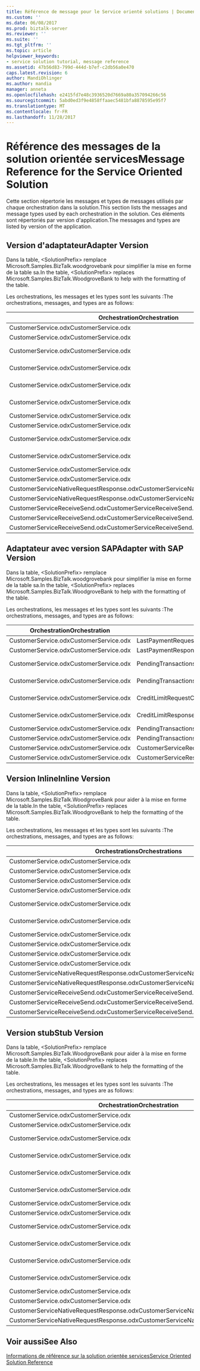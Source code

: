 ```yaml
---
title: Référence de message pour le Service orienté solutions | Documents Microsoft
ms.custom: ''
ms.date: 06/08/2017
ms.prod: biztalk-server
ms.reviewer: ''
ms.suite: ''
ms.tgt_pltfrm: ''
ms.topic: article
helpviewer_keywords:
- service solution tutorial, message reference
ms.assetid: 47b56d83-799d-444d-b7ef-c2db56a0e470
caps.latest.revision: 6
author: MandiOhlinger
ms.author: mandia
manager: anneta
ms.openlocfilehash: e2415fd7e48c3936520d7669a80a357094266c56
ms.sourcegitcommit: 5abd0ed3f9e4858ffaaec5481bfa8878595e95f7
ms.translationtype: MT
ms.contentlocale: fr-FR
ms.lasthandoff: 11/28/2017
---
```

# <a name="message-reference-for-the-service-oriented-solution"></a><span data-ttu-id="27d5b-102">Référence des messages de la solution orientée services</span><span class="sxs-lookup"><span data-stu-id="27d5b-102">Message Reference for the Service Oriented Solution</span></span>
<span data-ttu-id="27d5b-103">Cette section répertorie les messages et types de messages utilisés par chaque orchestration dans la solution.</span><span class="sxs-lookup"><span data-stu-id="27d5b-103">This section lists the messages and message types used by each orchestration in the solution.</span></span> <span data-ttu-id="27d5b-104">Ces éléments sont répertoriés par version d'application.</span><span class="sxs-lookup"><span data-stu-id="27d5b-104">The messages and types are listed by version of the application.</span></span>  
  
## <a name="adapter-version"></a><span data-ttu-id="27d5b-105">Version d'adaptateur</span><span class="sxs-lookup"><span data-stu-id="27d5b-105">Adapter Version</span></span>  
 <span data-ttu-id="27d5b-106">Dans la table, \<SolutionPrefix\> remplace Microsoft.Samples.BizTalk.woodgrovebank pour simplifier la mise en forme de la table sa.</span><span class="sxs-lookup"><span data-stu-id="27d5b-106">In the table, \<SolutionPrefix\> replaces Microsoft.Samples.BizTalk.WoodgroveBank to help with the formatting of the table.</span></span>  
  
 <span data-ttu-id="27d5b-107">Les orchestrations, les messages et les types sont les suivants :</span><span class="sxs-lookup"><span data-stu-id="27d5b-107">The orchestrations, messages, and types are as follows:</span></span>  
  
|<span data-ttu-id="27d5b-108">Orchestration</span><span class="sxs-lookup"><span data-stu-id="27d5b-108">Orchestration</span></span>|<span data-ttu-id="27d5b-109">Message</span><span class="sxs-lookup"><span data-stu-id="27d5b-109">Message</span></span>|<span data-ttu-id="27d5b-110">Type de message</span><span class="sxs-lookup"><span data-stu-id="27d5b-110">Message Type</span></span>|  
|-------------------|-------------|------------------|  
|<span data-ttu-id="27d5b-111">CustomerService.odx</span><span class="sxs-lookup"><span data-stu-id="27d5b-111">CustomerService.odx</span></span>|<span data-ttu-id="27d5b-112">LastPaymentRequest</span><span class="sxs-lookup"><span data-stu-id="27d5b-112">LastPaymentRequest</span></span>|<span data-ttu-id="27d5b-113">\<SolutionPrefix\>. Schemas.LastPaymentRequest</span><span class="sxs-lookup"><span data-stu-id="27d5b-113">\<SolutionPrefix\>.Schemas.LastPaymentRequest</span></span>|  
|<span data-ttu-id="27d5b-114">CustomerService.odx</span><span class="sxs-lookup"><span data-stu-id="27d5b-114">CustomerService.odx</span></span>|<span data-ttu-id="27d5b-115">LastPaymentResponse</span><span class="sxs-lookup"><span data-stu-id="27d5b-115">LastPaymentResponse</span></span>|<span data-ttu-id="27d5b-116">\<SolutionPrefix\>. Schemas.LastPaymentResponse</span><span class="sxs-lookup"><span data-stu-id="27d5b-116">\<SolutionPrefix\>.Schemas.LastPaymentResponse</span></span>|  
|<span data-ttu-id="27d5b-117">CustomerService.odx</span><span class="sxs-lookup"><span data-stu-id="27d5b-117">CustomerService.odx</span></span>|<span data-ttu-id="27d5b-118">PendingTransactionsWSRequest</span><span class="sxs-lookup"><span data-stu-id="27d5b-118">PendingTransactionsWSRequest</span></span>|<span data-ttu-id="27d5b-119">\<SolutionPrefix\>. Orchestrations.Adapter.PendTransWS.PendingTransactionsWebService_. GetPendingTransactions_request</span><span class="sxs-lookup"><span data-stu-id="27d5b-119">\<SolutionPrefix\>.Orchestrations.Adapter.PendTransWS.PendingTransactionsWebService_.GetPendingTransactions_request</span></span>|  
|<span data-ttu-id="27d5b-120">CustomerService.odx</span><span class="sxs-lookup"><span data-stu-id="27d5b-120">CustomerService.odx</span></span>|<span data-ttu-id="27d5b-121">PendingTransactionsWSResponse</span><span class="sxs-lookup"><span data-stu-id="27d5b-121">PendingTransactionsWSResponse</span></span>|<span data-ttu-id="27d5b-122">\<SolutionPrefix\>. Orchestrations.Adapter.PendTransWS.PendingTransactionsWebService_. GetPendingTransactions_response</span><span class="sxs-lookup"><span data-stu-id="27d5b-122">\<SolutionPrefix\>.Orchestrations.Adapter.PendTransWS.PendingTransactionsWebService_.GetPendingTransactions_response</span></span>|  
|<span data-ttu-id="27d5b-123">CustomerService.odx</span><span class="sxs-lookup"><span data-stu-id="27d5b-123">CustomerService.odx</span></span>|<span data-ttu-id="27d5b-124">CreditLimitRequest</span><span class="sxs-lookup"><span data-stu-id="27d5b-124">CreditLimitRequest</span></span>|<span data-ttu-id="27d5b-125">\<SolutionPrefix\>. Schemas.BAPI_BANKACCT_GET_DETAIL. BAPI_BANKACCT_GET_DETAIL_Request</span><span class="sxs-lookup"><span data-stu-id="27d5b-125">\<SolutionPrefix\>.Schemas.BAPI_BANKACCT_GET_DETAIL.BAPI_BANKACCT_GET_DETAIL_Request</span></span>|  
|<span data-ttu-id="27d5b-126">CustomerService.odx</span><span class="sxs-lookup"><span data-stu-id="27d5b-126">CustomerService.odx</span></span>|<span data-ttu-id="27d5b-127">CreditLimitResponse</span><span class="sxs-lookup"><span data-stu-id="27d5b-127">CreditLimitResponse</span></span>|<span data-ttu-id="27d5b-128">\<SolutionPrefix\>. Schemas.BAPI_BANKACCT_GET_DETAIL. BAPI_BANKACCT_GET_DETAIL_Response</span><span class="sxs-lookup"><span data-stu-id="27d5b-128">\<SolutionPrefix\>.Schemas.BAPI_BANKACCT_GET_DETAIL.BAPI_BANKACCT_GET_DETAIL_Response</span></span>|  
|<span data-ttu-id="27d5b-129">CustomerService.odx</span><span class="sxs-lookup"><span data-stu-id="27d5b-129">CustomerService.odx</span></span>|<span data-ttu-id="27d5b-130">PendingTransactionsRequest</span><span class="sxs-lookup"><span data-stu-id="27d5b-130">PendingTransactionsRequest</span></span>|<span data-ttu-id="27d5b-131">\<SolutionPrefix\>. Schemas.PendingTransactionsRequest</span><span class="sxs-lookup"><span data-stu-id="27d5b-131">\<SolutionPrefix\>.Schemas.PendingTransactionsRequest</span></span>|  
|<span data-ttu-id="27d5b-132">CustomerService.odx</span><span class="sxs-lookup"><span data-stu-id="27d5b-132">CustomerService.odx</span></span>|<span data-ttu-id="27d5b-133">PendingTransactionsResponse</span><span class="sxs-lookup"><span data-stu-id="27d5b-133">PendingTransactionsResponse</span></span>|<span data-ttu-id="27d5b-134">\<SolutionPrefix\>. Schemas.PendingTransactionsResponse</span><span class="sxs-lookup"><span data-stu-id="27d5b-134">\<SolutionPrefix\>.Schemas.PendingTransactionsResponse</span></span>|  
|<span data-ttu-id="27d5b-135">CustomerService.odx</span><span class="sxs-lookup"><span data-stu-id="27d5b-135">CustomerService.odx</span></span>|<span data-ttu-id="27d5b-136">StubSAPWebServiceRequest</span><span class="sxs-lookup"><span data-stu-id="27d5b-136">StubSAPWebServiceRequest</span></span>|<span data-ttu-id="27d5b-137">\<SolutionPrefix\>. Orchestrations.Adapter.StubSAPWS.StubSAPWS_. GetAccountDetails_request</span><span class="sxs-lookup"><span data-stu-id="27d5b-137">\<SolutionPrefix\>.Orchestrations.Adapter.StubSAPWS.StubSAPWS_.GetAccountDetails_request</span></span>|  
|<span data-ttu-id="27d5b-138">CustomerService.odx</span><span class="sxs-lookup"><span data-stu-id="27d5b-138">CustomerService.odx</span></span>|<span data-ttu-id="27d5b-139">StubSAPWebServiceResponse</span><span class="sxs-lookup"><span data-stu-id="27d5b-139">StubSAPWebServiceResponse</span></span>|<span data-ttu-id="27d5b-140">\<SolutionPrefix\>. Orchestrations.Adapter.StubSAPWS.StubSAPWS_. GetAccountDetails_response</span><span class="sxs-lookup"><span data-stu-id="27d5b-140">\<SolutionPrefix\>.Orchestrations.Adapter.StubSAPWS.StubSAPWS_.GetAccountDetails_response</span></span>|  
|<span data-ttu-id="27d5b-141">CustomerService.odx</span><span class="sxs-lookup"><span data-stu-id="27d5b-141">CustomerService.odx</span></span>|<span data-ttu-id="27d5b-142">CustomerServiceRequest</span><span class="sxs-lookup"><span data-stu-id="27d5b-142">CustomerServiceRequest</span></span>|<span data-ttu-id="27d5b-143">\<SolutionPrefix\>. Schemas.CustomerServiceRequest</span><span class="sxs-lookup"><span data-stu-id="27d5b-143">\<SolutionPrefix\>.Schemas.CustomerServiceRequest</span></span>|  
|<span data-ttu-id="27d5b-144">CustomerService.odx</span><span class="sxs-lookup"><span data-stu-id="27d5b-144">CustomerService.odx</span></span>|<span data-ttu-id="27d5b-145">CustomerServiceResponse</span><span class="sxs-lookup"><span data-stu-id="27d5b-145">CustomerServiceResponse</span></span>|<span data-ttu-id="27d5b-146">\<SolutionPrefix\>. Schemas.CustomerServiceResponse</span><span class="sxs-lookup"><span data-stu-id="27d5b-146">\<SolutionPrefix\>.Schemas.CustomerServiceResponse</span></span>|  
|<span data-ttu-id="27d5b-147">CustomerServiceNativeRequestResponse.odx</span><span class="sxs-lookup"><span data-stu-id="27d5b-147">CustomerServiceNativeRequestResponse.odx</span></span>|<span data-ttu-id="27d5b-148">CustomerServiceRequest</span><span class="sxs-lookup"><span data-stu-id="27d5b-148">CustomerServiceRequest</span></span>|<span data-ttu-id="27d5b-149">\<SolutionPrefix\>. Schemas.CustomerServiceRequest</span><span class="sxs-lookup"><span data-stu-id="27d5b-149">\<SolutionPrefix\>.Schemas.CustomerServiceRequest</span></span>|  
|<span data-ttu-id="27d5b-150">CustomerServiceNativeRequestResponse.odx</span><span class="sxs-lookup"><span data-stu-id="27d5b-150">CustomerServiceNativeRequestResponse.odx</span></span>|<span data-ttu-id="27d5b-151">CustomerServiceResponse</span><span class="sxs-lookup"><span data-stu-id="27d5b-151">CustomerServiceResponse</span></span>|<span data-ttu-id="27d5b-152">\<SolutionPrefix\>. Schemas.CustomerServiceResponse</span><span class="sxs-lookup"><span data-stu-id="27d5b-152">\<SolutionPrefix\>.Schemas.CustomerServiceResponse</span></span>|  
|<span data-ttu-id="27d5b-153">CustomerServiceReceiveSend.odx</span><span class="sxs-lookup"><span data-stu-id="27d5b-153">CustomerServiceReceiveSend.odx</span></span>|<span data-ttu-id="27d5b-154">CustomerServiceResponse2</span><span class="sxs-lookup"><span data-stu-id="27d5b-154">CustomerServiceResponse2</span></span>|<span data-ttu-id="27d5b-155">\<SolutionPrefix\>. Schemas.CustomerServiceResponse</span><span class="sxs-lookup"><span data-stu-id="27d5b-155">\<SolutionPrefix\>.Schemas.CustomerServiceResponse</span></span>|  
|<span data-ttu-id="27d5b-156">CustomerServiceReceiveSend.odx</span><span class="sxs-lookup"><span data-stu-id="27d5b-156">CustomerServiceReceiveSend.odx</span></span>|<span data-ttu-id="27d5b-157">CustomerServiceResponse</span><span class="sxs-lookup"><span data-stu-id="27d5b-157">CustomerServiceResponse</span></span>|<span data-ttu-id="27d5b-158">\<SolutionPrefix\>. Schemas.CustomerServiceResponse</span><span class="sxs-lookup"><span data-stu-id="27d5b-158">\<SolutionPrefix\>.Schemas.CustomerServiceResponse</span></span>|  
|<span data-ttu-id="27d5b-159">CustomerServiceReceiveSend.odx</span><span class="sxs-lookup"><span data-stu-id="27d5b-159">CustomerServiceReceiveSend.odx</span></span>|<span data-ttu-id="27d5b-160">CustomerServiceRequest</span><span class="sxs-lookup"><span data-stu-id="27d5b-160">CustomerServiceRequest</span></span>|<span data-ttu-id="27d5b-161">\<SolutionPrefix\>. Schemas.CustomerServiceRequest</span><span class="sxs-lookup"><span data-stu-id="27d5b-161">\<SolutionPrefix\>.Schemas.CustomerServiceRequest</span></span>|  
  
## <a name="adapter-with-sap-version"></a><span data-ttu-id="27d5b-162">Adaptateur avec version SAP</span><span class="sxs-lookup"><span data-stu-id="27d5b-162">Adapter with SAP Version</span></span>  
 <span data-ttu-id="27d5b-163">Dans la table, \<SolutionPrefix\> remplace Microsoft.Samples.BizTalk.woodgrovebank pour simplifier la mise en forme de la table sa.</span><span class="sxs-lookup"><span data-stu-id="27d5b-163">In the table, \<SolutionPrefix\> replaces Microsoft.Samples.BizTalk.WoodgroveBank to help with the formatting of the table.</span></span>  
  
 <span data-ttu-id="27d5b-164">Les orchestrations, les messages et les types sont les suivants :</span><span class="sxs-lookup"><span data-stu-id="27d5b-164">The orchestrations, messages, and types are as follows:</span></span>  
  
|<span data-ttu-id="27d5b-165">Orchestration</span><span class="sxs-lookup"><span data-stu-id="27d5b-165">Orchestration</span></span>|<span data-ttu-id="27d5b-166">Message</span><span class="sxs-lookup"><span data-stu-id="27d5b-166">Message</span></span>|<span data-ttu-id="27d5b-167">Type de message</span><span class="sxs-lookup"><span data-stu-id="27d5b-167">Message Type</span></span>|  
|-------------------|-------------|------------------|  
|<span data-ttu-id="27d5b-168">CustomerService.odx</span><span class="sxs-lookup"><span data-stu-id="27d5b-168">CustomerService.odx</span></span>|<span data-ttu-id="27d5b-169">LastPaymentRequest</span><span class="sxs-lookup"><span data-stu-id="27d5b-169">LastPaymentRequest</span></span>|<span data-ttu-id="27d5b-170">\<SolutionPrefix\>. Schemas.LastPaymentRequest</span><span class="sxs-lookup"><span data-stu-id="27d5b-170">\<SolutionPrefix\>.Schemas.LastPaymentRequest</span></span>|  
|<span data-ttu-id="27d5b-171">CustomerService.odx</span><span class="sxs-lookup"><span data-stu-id="27d5b-171">CustomerService.odx</span></span>|<span data-ttu-id="27d5b-172">LastPaymentResponse</span><span class="sxs-lookup"><span data-stu-id="27d5b-172">LastPaymentResponse</span></span>|<span data-ttu-id="27d5b-173">\<SolutionPrefix\>. Schemas.LastPaymentResponse</span><span class="sxs-lookup"><span data-stu-id="27d5b-173">\<SolutionPrefix\>.Schemas.LastPaymentResponse</span></span>|  
|<span data-ttu-id="27d5b-174">CustomerService.odx</span><span class="sxs-lookup"><span data-stu-id="27d5b-174">CustomerService.odx</span></span>|<span data-ttu-id="27d5b-175">PendingTransactionsWSRequest</span><span class="sxs-lookup"><span data-stu-id="27d5b-175">PendingTransactionsWSRequest</span></span>|<span data-ttu-id="27d5b-176">\<SolutionPrefix\>. Orchestrations.Adapter.PendTransWS.PendingTransactionsWebService_. GetPendingTransactions_request</span><span class="sxs-lookup"><span data-stu-id="27d5b-176">\<SolutionPrefix\>.Orchestrations.Adapter.PendTransWS.PendingTransactionsWebService_.GetPendingTransactions_request</span></span>|  
|<span data-ttu-id="27d5b-177">CustomerService.odx</span><span class="sxs-lookup"><span data-stu-id="27d5b-177">CustomerService.odx</span></span>|<span data-ttu-id="27d5b-178">PendingTransactionsWSResponse</span><span class="sxs-lookup"><span data-stu-id="27d5b-178">PendingTransactionsWSResponse</span></span>|<span data-ttu-id="27d5b-179">\<SolutionPrefix\>. Orchestrations.Adapter.PendTransWS.PendingTransactionsWebService_. GetPendingTransactions_response</span><span class="sxs-lookup"><span data-stu-id="27d5b-179">\<SolutionPrefix\>.Orchestrations.Adapter.PendTransWS.PendingTransactionsWebService_.GetPendingTransactions_response</span></span>|  
|<span data-ttu-id="27d5b-180">CustomerService.odx</span><span class="sxs-lookup"><span data-stu-id="27d5b-180">CustomerService.odx</span></span>|<span data-ttu-id="27d5b-181">CreditLimitRequest</span><span class="sxs-lookup"><span data-stu-id="27d5b-181">CreditLimitRequest</span></span>|<span data-ttu-id="27d5b-182">\<SolutionPrefix\>. Schemas.BAPI_BANKACCT_GET_DETAIL. BAPI_BANKACCT_GET_DETAIL_Request</span><span class="sxs-lookup"><span data-stu-id="27d5b-182">\<SolutionPrefix\>.Schemas.BAPI_BANKACCT_GET_DETAIL.BAPI_BANKACCT_GET_DETAIL_Request</span></span>|  
|<span data-ttu-id="27d5b-183">CustomerService.odx</span><span class="sxs-lookup"><span data-stu-id="27d5b-183">CustomerService.odx</span></span>|<span data-ttu-id="27d5b-184">CreditLimitResponse</span><span class="sxs-lookup"><span data-stu-id="27d5b-184">CreditLimitResponse</span></span>|<span data-ttu-id="27d5b-185">\<SolutionPrefix\>. Schemas.BAPI_BANKACCT_GET_DETAIL. BAPI_BANKACCT_GET_DETAIL_Response</span><span class="sxs-lookup"><span data-stu-id="27d5b-185">\<SolutionPrefix\>.Schemas.BAPI_BANKACCT_GET_DETAIL.BAPI_BANKACCT_GET_DETAIL_Response</span></span>|  
|<span data-ttu-id="27d5b-186">CustomerService.odx</span><span class="sxs-lookup"><span data-stu-id="27d5b-186">CustomerService.odx</span></span>|<span data-ttu-id="27d5b-187">PendingTransactionsRequest</span><span class="sxs-lookup"><span data-stu-id="27d5b-187">PendingTransactionsRequest</span></span>|<span data-ttu-id="27d5b-188">\<SolutionPrefix\>. Schemas.PendingTransactionsRequest</span><span class="sxs-lookup"><span data-stu-id="27d5b-188">\<SolutionPrefix\>.Schemas.PendingTransactionsRequest</span></span>|  
|<span data-ttu-id="27d5b-189">CustomerService.odx</span><span class="sxs-lookup"><span data-stu-id="27d5b-189">CustomerService.odx</span></span>|<span data-ttu-id="27d5b-190">PendingTransactionsResponse</span><span class="sxs-lookup"><span data-stu-id="27d5b-190">PendingTransactionsResponse</span></span>|<span data-ttu-id="27d5b-191">\<SolutionPrefix\>. Schemas.PendingTransactionsResponse</span><span class="sxs-lookup"><span data-stu-id="27d5b-191">\<SolutionPrefix\>.Schemas.PendingTransactionsResponse</span></span>|  
|<span data-ttu-id="27d5b-192">CustomerService.odx</span><span class="sxs-lookup"><span data-stu-id="27d5b-192">CustomerService.odx</span></span>|<span data-ttu-id="27d5b-193">CustomerServiceRequest</span><span class="sxs-lookup"><span data-stu-id="27d5b-193">CustomerServiceRequest</span></span>|<span data-ttu-id="27d5b-194">\<SolutionPrefix\>. Schemas.CustomerServiceRequest</span><span class="sxs-lookup"><span data-stu-id="27d5b-194">\<SolutionPrefix\>.Schemas.CustomerServiceRequest</span></span>|  
|<span data-ttu-id="27d5b-195">CustomerService.odx</span><span class="sxs-lookup"><span data-stu-id="27d5b-195">CustomerService.odx</span></span>|<span data-ttu-id="27d5b-196">CustomerServiceResponse</span><span class="sxs-lookup"><span data-stu-id="27d5b-196">CustomerServiceResponse</span></span>|<span data-ttu-id="27d5b-197">\<SolutionPrefix\>. Schemas.CustomerServiceResponse</span><span class="sxs-lookup"><span data-stu-id="27d5b-197">\<SolutionPrefix\>.Schemas.CustomerServiceResponse</span></span>|  
  
## <a name="inline-version"></a><span data-ttu-id="27d5b-198">Version Inline</span><span class="sxs-lookup"><span data-stu-id="27d5b-198">Inline Version</span></span>  
 <span data-ttu-id="27d5b-199">Dans la table, \<SolutionPrefix\> remplace Microsoft.Samples.BizTalk.WoodgroveBank pour aider à la mise en forme de la table.</span><span class="sxs-lookup"><span data-stu-id="27d5b-199">In the table, \<SolutionPrefix\> replaces Microsoft.Samples.BizTalk.WoodgroveBank to help the formatting of the table.</span></span>  
  
 <span data-ttu-id="27d5b-200">Les orchestrations, les messages et les types sont les suivants :</span><span class="sxs-lookup"><span data-stu-id="27d5b-200">The orchestrations, messages, and types are as follows:</span></span>  
  
|<span data-ttu-id="27d5b-201">Orchestrations</span><span class="sxs-lookup"><span data-stu-id="27d5b-201">Orchestrations</span></span>|<span data-ttu-id="27d5b-202">Message</span><span class="sxs-lookup"><span data-stu-id="27d5b-202">Message</span></span>|<span data-ttu-id="27d5b-203">Type de message</span><span class="sxs-lookup"><span data-stu-id="27d5b-203">Message Type</span></span>|  
|--------------------|-------------|------------------|  
|<span data-ttu-id="27d5b-204">CustomerService.odx</span><span class="sxs-lookup"><span data-stu-id="27d5b-204">CustomerService.odx</span></span>|<span data-ttu-id="27d5b-205">LastPaymentRequest</span><span class="sxs-lookup"><span data-stu-id="27d5b-205">LastPaymentRequest</span></span>|<span data-ttu-id="27d5b-206">\<SolutionPrefix\>. Schemas.LastPaymentRequest</span><span class="sxs-lookup"><span data-stu-id="27d5b-206">\<SolutionPrefix\>.Schemas.LastPaymentRequest</span></span>|  
|<span data-ttu-id="27d5b-207">CustomerService.odx</span><span class="sxs-lookup"><span data-stu-id="27d5b-207">CustomerService.odx</span></span>|<span data-ttu-id="27d5b-208">LastPaymentResponse</span><span class="sxs-lookup"><span data-stu-id="27d5b-208">LastPaymentResponse</span></span>|<span data-ttu-id="27d5b-209">\<SolutionPrefix\>. Schemas.LastPaymentResponse</span><span class="sxs-lookup"><span data-stu-id="27d5b-209">\<SolutionPrefix\>.Schemas.LastPaymentResponse</span></span>|  
|<span data-ttu-id="27d5b-210">CustomerService.odx</span><span class="sxs-lookup"><span data-stu-id="27d5b-210">CustomerService.odx</span></span>|<span data-ttu-id="27d5b-211">PendingTransactionsWSRequest</span><span class="sxs-lookup"><span data-stu-id="27d5b-211">PendingTransactionsWSRequest</span></span>|<span data-ttu-id="27d5b-212">\<SolutionPrefix\>. Schemas.PendingTransactionsRequest</span><span class="sxs-lookup"><span data-stu-id="27d5b-212">\<SolutionPrefix\>.Schemas.PendingTransactionsRequest</span></span>|  
|<span data-ttu-id="27d5b-213">CustomerService.odx</span><span class="sxs-lookup"><span data-stu-id="27d5b-213">CustomerService.odx</span></span>|<span data-ttu-id="27d5b-214">PendingTransactionsWSResponse</span><span class="sxs-lookup"><span data-stu-id="27d5b-214">PendingTransactionsWSResponse</span></span>|<span data-ttu-id="27d5b-215">\<SolutionPrefix\>. Schemas.PendingTransactionsResponse</span><span class="sxs-lookup"><span data-stu-id="27d5b-215">\<SolutionPrefix\>.Schemas.PendingTransactionsResponse</span></span>|  
|<span data-ttu-id="27d5b-216">CustomerService.odx</span><span class="sxs-lookup"><span data-stu-id="27d5b-216">CustomerService.odx</span></span>|<span data-ttu-id="27d5b-217">CreditLimitRequest</span><span class="sxs-lookup"><span data-stu-id="27d5b-217">CreditLimitRequest</span></span>|<span data-ttu-id="27d5b-218">\<SolutionPrefix\>. Schemas.BAPI_BANKACCT_GET_DETAIL. BAPI_BANKACCT_GET_DETAIL_Request</span><span class="sxs-lookup"><span data-stu-id="27d5b-218">\<SolutionPrefix\>.Schemas.BAPI_BANKACCT_GET_DETAIL.BAPI_BANKACCT_GET_DETAIL_Request</span></span>|  
|<span data-ttu-id="27d5b-219">CustomerService.odx</span><span class="sxs-lookup"><span data-stu-id="27d5b-219">CustomerService.odx</span></span>|<span data-ttu-id="27d5b-220">CreditLimitResponse</span><span class="sxs-lookup"><span data-stu-id="27d5b-220">CreditLimitResponse</span></span>|<span data-ttu-id="27d5b-221">\<SolutionPrefix\>. Schemas.BAPI_BANKACCT_GET_DETAIL. BAPI_BANKACCT_GET_DETAIL_Response</span><span class="sxs-lookup"><span data-stu-id="27d5b-221">\<SolutionPrefix\>.Schemas.BAPI_BANKACCT_GET_DETAIL.BAPI_BANKACCT_GET_DETAIL_Response</span></span>|  
|<span data-ttu-id="27d5b-222">CustomerService.odx</span><span class="sxs-lookup"><span data-stu-id="27d5b-222">CustomerService.odx</span></span>|<span data-ttu-id="27d5b-223">LastPaymentRequestAfterSendPipeline</span><span class="sxs-lookup"><span data-stu-id="27d5b-223">LastPaymentRequestAfterSendPipeline</span></span>|<span data-ttu-id="27d5b-224">System.Xml.XmlDocument</span><span class="sxs-lookup"><span data-stu-id="27d5b-224">System.Xml.XmlDocument</span></span>|  
|<span data-ttu-id="27d5b-225">CustomerService.odx</span><span class="sxs-lookup"><span data-stu-id="27d5b-225">CustomerService.odx</span></span>|<span data-ttu-id="27d5b-226">LastPaymentResponseBeforeReceivePipeline</span><span class="sxs-lookup"><span data-stu-id="27d5b-226">LastPaymentResponseBeforeReceivePipeline</span></span>|<span data-ttu-id="27d5b-227">System.Xml.XmlDocument</span><span class="sxs-lookup"><span data-stu-id="27d5b-227">System.Xml.XmlDocument</span></span>|  
|<span data-ttu-id="27d5b-228">CustomerService.odx</span><span class="sxs-lookup"><span data-stu-id="27d5b-228">CustomerService.odx</span></span>|<span data-ttu-id="27d5b-229">CustomerServiceRequest</span><span class="sxs-lookup"><span data-stu-id="27d5b-229">CustomerServiceRequest</span></span>|<span data-ttu-id="27d5b-230">\<SolutionPrefix\>. Schemas.CustomerServiceRequest</span><span class="sxs-lookup"><span data-stu-id="27d5b-230">\<SolutionPrefix\>.Schemas.CustomerServiceRequest</span></span>|  
|<span data-ttu-id="27d5b-231">CustomerService.odx</span><span class="sxs-lookup"><span data-stu-id="27d5b-231">CustomerService.odx</span></span>|<span data-ttu-id="27d5b-232">CustomerServiceResponse</span><span class="sxs-lookup"><span data-stu-id="27d5b-232">CustomerServiceResponse</span></span>|<span data-ttu-id="27d5b-233">\<SolutionPrefix\>. Schemas.CustomerServiceResponse</span><span class="sxs-lookup"><span data-stu-id="27d5b-233">\<SolutionPrefix\>.Schemas.CustomerServiceResponse</span></span>|  
|<span data-ttu-id="27d5b-234">CustomerServiceNativeRequestResponse.odx</span><span class="sxs-lookup"><span data-stu-id="27d5b-234">CustomerServiceNativeRequestResponse.odx</span></span>|<span data-ttu-id="27d5b-235">CustomerServiceRequest</span><span class="sxs-lookup"><span data-stu-id="27d5b-235">CustomerServiceRequest</span></span>|<span data-ttu-id="27d5b-236">\<SolutionPrefix\>. Schemas.CustomerServiceRequest</span><span class="sxs-lookup"><span data-stu-id="27d5b-236">\<SolutionPrefix\>.Schemas.CustomerServiceRequest</span></span>|  
|<span data-ttu-id="27d5b-237">CustomerServiceNativeRequestResponse.odx</span><span class="sxs-lookup"><span data-stu-id="27d5b-237">CustomerServiceNativeRequestResponse.odx</span></span>|<span data-ttu-id="27d5b-238">CustomerServiceResponse</span><span class="sxs-lookup"><span data-stu-id="27d5b-238">CustomerServiceResponse</span></span>|<span data-ttu-id="27d5b-239">\<SolutionPrefix\>. Schemas.CustomerServiceResponse</span><span class="sxs-lookup"><span data-stu-id="27d5b-239">\<SolutionPrefix\>.Schemas.CustomerServiceResponse</span></span>|  
|<span data-ttu-id="27d5b-240">CustomerServiceReceiveSend.odx</span><span class="sxs-lookup"><span data-stu-id="27d5b-240">CustomerServiceReceiveSend.odx</span></span>|<span data-ttu-id="27d5b-241">CustomerServiceResponse2</span><span class="sxs-lookup"><span data-stu-id="27d5b-241">CustomerServiceResponse2</span></span>|<span data-ttu-id="27d5b-242">\<SolutionPrefix\>. Schemas.CustomerServiceResponse</span><span class="sxs-lookup"><span data-stu-id="27d5b-242">\<SolutionPrefix\>.Schemas.CustomerServiceResponse</span></span>|  
|<span data-ttu-id="27d5b-243">CustomerServiceReceiveSend.odx</span><span class="sxs-lookup"><span data-stu-id="27d5b-243">CustomerServiceReceiveSend.odx</span></span>|<span data-ttu-id="27d5b-244">CustomerServiceResponse</span><span class="sxs-lookup"><span data-stu-id="27d5b-244">CustomerServiceResponse</span></span>|<span data-ttu-id="27d5b-245">\<SolutionPrefix\>. Schemas.CustomerServiceResponse</span><span class="sxs-lookup"><span data-stu-id="27d5b-245">\<SolutionPrefix\>.Schemas.CustomerServiceResponse</span></span>|  
|<span data-ttu-id="27d5b-246">CustomerServiceReceiveSend.odx</span><span class="sxs-lookup"><span data-stu-id="27d5b-246">CustomerServiceReceiveSend.odx</span></span>|<span data-ttu-id="27d5b-247">CustomerServiceRequest</span><span class="sxs-lookup"><span data-stu-id="27d5b-247">CustomerServiceRequest</span></span>|<span data-ttu-id="27d5b-248">\<SolutionPrefix\>. Schemas.CustomerServiceRequest</span><span class="sxs-lookup"><span data-stu-id="27d5b-248">\<SolutionPrefix\>.Schemas.CustomerServiceRequest</span></span>|  
  
## <a name="stub-version"></a><span data-ttu-id="27d5b-249">Version stub</span><span class="sxs-lookup"><span data-stu-id="27d5b-249">Stub Version</span></span>  
 <span data-ttu-id="27d5b-250">Dans la table, \<SolutionPrefix\> remplace Microsoft.Samples.BizTalk.WoodgroveBank pour aider à la mise en forme de la table.</span><span class="sxs-lookup"><span data-stu-id="27d5b-250">In the table, \<SolutionPrefix\> replaces Microsoft.Samples.BizTalk.WoodgroveBank to help the formatting of the table.</span></span>  
  
 <span data-ttu-id="27d5b-251">Les orchestrations, les messages et les types sont les suivants :</span><span class="sxs-lookup"><span data-stu-id="27d5b-251">The orchestrations, messages, and types are as follows:</span></span>  
  
|<span data-ttu-id="27d5b-252">Orchestration</span><span class="sxs-lookup"><span data-stu-id="27d5b-252">Orchestration</span></span>|<span data-ttu-id="27d5b-253">Message</span><span class="sxs-lookup"><span data-stu-id="27d5b-253">Message</span></span>|<span data-ttu-id="27d5b-254">Type de message</span><span class="sxs-lookup"><span data-stu-id="27d5b-254">Message Type</span></span>|  
|-------------------|-------------|------------------|  
|<span data-ttu-id="27d5b-255">CustomerService.odx</span><span class="sxs-lookup"><span data-stu-id="27d5b-255">CustomerService.odx</span></span>|<span data-ttu-id="27d5b-256">LastPaymentRequest</span><span class="sxs-lookup"><span data-stu-id="27d5b-256">LastPaymentRequest</span></span>|<span data-ttu-id="27d5b-257">\<SolutionPrefix\>. Schemas.LastPaymentRequest</span><span class="sxs-lookup"><span data-stu-id="27d5b-257">\<SolutionPrefix\>.Schemas.LastPaymentRequest</span></span>|  
|<span data-ttu-id="27d5b-258">CustomerService.odx</span><span class="sxs-lookup"><span data-stu-id="27d5b-258">CustomerService.odx</span></span>|<span data-ttu-id="27d5b-259">LastPaymentResponse</span><span class="sxs-lookup"><span data-stu-id="27d5b-259">LastPaymentResponse</span></span>|<span data-ttu-id="27d5b-260">\<SolutionPrefix\>. Schemas.LastPaymentResponse</span><span class="sxs-lookup"><span data-stu-id="27d5b-260">\<SolutionPrefix\>.Schemas.LastPaymentResponse</span></span>|  
|<span data-ttu-id="27d5b-261">CustomerService.odx</span><span class="sxs-lookup"><span data-stu-id="27d5b-261">CustomerService.odx</span></span>|<span data-ttu-id="27d5b-262">PendingTransactionsWSRequest</span><span class="sxs-lookup"><span data-stu-id="27d5b-262">PendingTransactionsWSRequest</span></span>|<span data-ttu-id="27d5b-263">\<SolutionPrefix\>. Orchestrations.Stubbed.StubPendTransWS.StubPendingTransactionsWebService_. GetPendingTransactions_request</span><span class="sxs-lookup"><span data-stu-id="27d5b-263">\<SolutionPrefix\>.Orchestrations.Stubbed.StubPendTransWS.StubPendingTransactionsWebService_.GetPendingTransactions_request</span></span>|  
|<span data-ttu-id="27d5b-264">CustomerService.odx</span><span class="sxs-lookup"><span data-stu-id="27d5b-264">CustomerService.odx</span></span>|<span data-ttu-id="27d5b-265">PendingTransactionsWSResponse</span><span class="sxs-lookup"><span data-stu-id="27d5b-265">PendingTransactionsWSResponse</span></span>|<span data-ttu-id="27d5b-266">\<SolutionPrefix\>. Orchestrations.Stubbed.StubPendTransWS.StubPendingTransactionsWebService_. GetPendingTransactions_response</span><span class="sxs-lookup"><span data-stu-id="27d5b-266">\<SolutionPrefix\>.Orchestrations.Stubbed.StubPendTransWS.StubPendingTransactionsWebService_.GetPendingTransactions_response</span></span>|  
|<span data-ttu-id="27d5b-267">CustomerService.odx</span><span class="sxs-lookup"><span data-stu-id="27d5b-267">CustomerService.odx</span></span>|<span data-ttu-id="27d5b-268">CreditLimitRequest</span><span class="sxs-lookup"><span data-stu-id="27d5b-268">CreditLimitRequest</span></span>|<span data-ttu-id="27d5b-269">\<SolutionPrefix\>. Schemas.BAPI_BANKACCT_GET_DETAIL. BAPI_BANKACCT_GET_DETAIL_Request</span><span class="sxs-lookup"><span data-stu-id="27d5b-269">\<SolutionPrefix\>.Schemas.BAPI_BANKACCT_GET_DETAIL.BAPI_BANKACCT_GET_DETAIL_Request</span></span>|  
|<span data-ttu-id="27d5b-270">CustomerService.odx</span><span class="sxs-lookup"><span data-stu-id="27d5b-270">CustomerService.odx</span></span>|<span data-ttu-id="27d5b-271">CreditLimitResponse</span><span class="sxs-lookup"><span data-stu-id="27d5b-271">CreditLimitResponse</span></span>|<span data-ttu-id="27d5b-272">\<SolutionPrefix\>. Schemas.BAPI_BANKACCT_GET_DETAIL. BAPI_BANKACCT_GET_DETAIL_Response</span><span class="sxs-lookup"><span data-stu-id="27d5b-272">\<SolutionPrefix\>.Schemas.BAPI_BANKACCT_GET_DETAIL.BAPI_BANKACCT_GET_DETAIL_Response</span></span>|  
|<span data-ttu-id="27d5b-273">CustomerService.odx</span><span class="sxs-lookup"><span data-stu-id="27d5b-273">CustomerService.odx</span></span>|<span data-ttu-id="27d5b-274">PendingTransactionsRequest</span><span class="sxs-lookup"><span data-stu-id="27d5b-274">PendingTransactionsRequest</span></span>|<span data-ttu-id="27d5b-275">\<SolutionPrefix\>. Schemas.PendingTransactionsRequest</span><span class="sxs-lookup"><span data-stu-id="27d5b-275">\<SolutionPrefix\>.Schemas.PendingTransactionsRequest</span></span>|  
|<span data-ttu-id="27d5b-276">CustomerService.odx</span><span class="sxs-lookup"><span data-stu-id="27d5b-276">CustomerService.odx</span></span>|<span data-ttu-id="27d5b-277">PendingTransactionsResponse</span><span class="sxs-lookup"><span data-stu-id="27d5b-277">PendingTransactionsResponse</span></span>|<span data-ttu-id="27d5b-278">\<SolutionPrefix\>. Schemas.PendingTransactionsResponse</span><span class="sxs-lookup"><span data-stu-id="27d5b-278">\<SolutionPrefix\>.Schemas.PendingTransactionsResponse</span></span>|  
|<span data-ttu-id="27d5b-279">CustomerService.odx</span><span class="sxs-lookup"><span data-stu-id="27d5b-279">CustomerService.odx</span></span>|<span data-ttu-id="27d5b-280">PaymentTrackerWSRequest</span><span class="sxs-lookup"><span data-stu-id="27d5b-280">PaymentTrackerWSRequest</span></span>|<span data-ttu-id="27d5b-281">\<SolutionPrefix\>. Orchestrations.Stubbed.StubPmntTrckWS.StubPaymentTrackerWebService_. GetLastPayments_request</span><span class="sxs-lookup"><span data-stu-id="27d5b-281">\<SolutionPrefix\>.Orchestrations.Stubbed.StubPmntTrckWS.StubPaymentTrackerWebService_.GetLastPayments_request</span></span>|  
|<span data-ttu-id="27d5b-282">CustomerService.odx</span><span class="sxs-lookup"><span data-stu-id="27d5b-282">CustomerService.odx</span></span>|<span data-ttu-id="27d5b-283">PaymentTrackerWSResponse</span><span class="sxs-lookup"><span data-stu-id="27d5b-283">PaymentTrackerWSResponse</span></span>|<span data-ttu-id="27d5b-284">\<SolutionPrefix\>. Orchestrations.Stubbed.StubPmntTrckWS.StubPaymentTrackerWebService_. GetLastPayments_response</span><span class="sxs-lookup"><span data-stu-id="27d5b-284">\<SolutionPrefix\>.Orchestrations.Stubbed.StubPmntTrckWS.StubPaymentTrackerWebService_.GetLastPayments_response</span></span>|  
|<span data-ttu-id="27d5b-285">CustomerService.odx</span><span class="sxs-lookup"><span data-stu-id="27d5b-285">CustomerService.odx</span></span>|<span data-ttu-id="27d5b-286">StubSAPWSRequest</span><span class="sxs-lookup"><span data-stu-id="27d5b-286">StubSAPWSRequest</span></span>|<span data-ttu-id="27d5b-287">\<SolutionPrefix\>. Orchestrations.Stubbed.StubSAPWS.StubSAPWS_. GetAccountDetails_request</span><span class="sxs-lookup"><span data-stu-id="27d5b-287">\<SolutionPrefix\>.Orchestrations.Stubbed.StubSAPWS.StubSAPWS_.GetAccountDetails_request</span></span>|  
|<span data-ttu-id="27d5b-288">CustomerService.odx</span><span class="sxs-lookup"><span data-stu-id="27d5b-288">CustomerService.odx</span></span>|<span data-ttu-id="27d5b-289">StubSAPWSResponse</span><span class="sxs-lookup"><span data-stu-id="27d5b-289">StubSAPWSResponse</span></span>|<span data-ttu-id="27d5b-290">\<SolutionPrefix\>. Orchestrations.Stubbed.StubSAPWS.StubSAPWS_. GetAccountDetails_response</span><span class="sxs-lookup"><span data-stu-id="27d5b-290">\<SolutionPrefix\>.Orchestrations.Stubbed.StubSAPWS.StubSAPWS_.GetAccountDetails_response</span></span>|  
|<span data-ttu-id="27d5b-291">CustomerService.odx</span><span class="sxs-lookup"><span data-stu-id="27d5b-291">CustomerService.odx</span></span>|<span data-ttu-id="27d5b-292">CustomerServiceRequest</span><span class="sxs-lookup"><span data-stu-id="27d5b-292">CustomerServiceRequest</span></span>|<span data-ttu-id="27d5b-293">\<SolutionPrefix\>. Schemas.CustomerServiceRequest</span><span class="sxs-lookup"><span data-stu-id="27d5b-293">\<SolutionPrefix\>.Schemas.CustomerServiceRequest</span></span>|  
|<span data-ttu-id="27d5b-294">CustomerService.odx</span><span class="sxs-lookup"><span data-stu-id="27d5b-294">CustomerService.odx</span></span>|<span data-ttu-id="27d5b-295">CustomerServiceResponse</span><span class="sxs-lookup"><span data-stu-id="27d5b-295">CustomerServiceResponse</span></span>|<span data-ttu-id="27d5b-296">\<SolutionPrefix\>. Schemas.CustomerServiceResponse</span><span class="sxs-lookup"><span data-stu-id="27d5b-296">\<SolutionPrefix\>.Schemas.CustomerServiceResponse</span></span>|  
|<span data-ttu-id="27d5b-297">CustomerServiceNativeRequestResponse.odx</span><span class="sxs-lookup"><span data-stu-id="27d5b-297">CustomerServiceNativeRequestResponse.odx</span></span>|<span data-ttu-id="27d5b-298">CustomerServiceRequest</span><span class="sxs-lookup"><span data-stu-id="27d5b-298">CustomerServiceRequest</span></span>|<span data-ttu-id="27d5b-299">\<SolutionPrefix\>. Schemas.CustomerServiceRequest</span><span class="sxs-lookup"><span data-stu-id="27d5b-299">\<SolutionPrefix\>.Schemas.CustomerServiceRequest</span></span>|  
|<span data-ttu-id="27d5b-300">CustomerServiceNativeRequestResponse.odx</span><span class="sxs-lookup"><span data-stu-id="27d5b-300">CustomerServiceNativeRequestResponse.odx</span></span>|<span data-ttu-id="27d5b-301">CustomerServiceResponse</span><span class="sxs-lookup"><span data-stu-id="27d5b-301">CustomerServiceResponse</span></span>|<span data-ttu-id="27d5b-302">\<SolutionPrefix\>. Schemas.CustomerServiceResponse</span><span class="sxs-lookup"><span data-stu-id="27d5b-302">\<SolutionPrefix\>.Schemas.CustomerServiceResponse</span></span>|  
  
## <a name="see-also"></a><span data-ttu-id="27d5b-303">Voir aussi</span><span class="sxs-lookup"><span data-stu-id="27d5b-303">See Also</span></span>  
 [<span data-ttu-id="27d5b-304">Informations de référence sur la solution orientée services</span><span class="sxs-lookup"><span data-stu-id="27d5b-304">Service Oriented Solution Reference</span></span>](../core/service-oriented-solution-reference.md)
